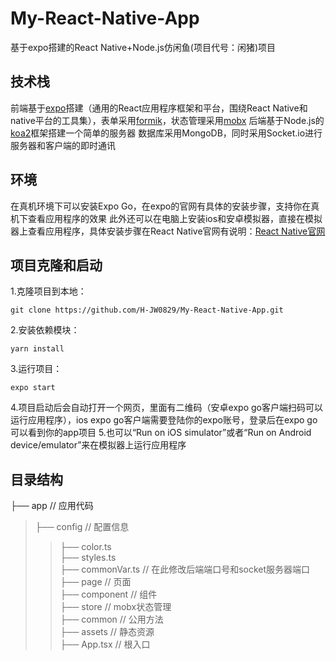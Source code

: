 # My-React-Native-App
基于expo搭建的React Native+Node.js仿闲鱼(项目代号：闲猪)项目

## 技术栈
前端基于[expo](https://docs.expo.io/)搭建（通用的React应用程序框架和平台，围绕React Native和native平台的工具集），表单采用[formik](https://formik.org/)，状态管理采用[mobx](https://cn.mobx.js.org/)
后端基于Node.js的[koa2](https://koa.bootcss.com/)框架搭建一个简单的服务器
数据库采用MongoDB，同时采用Socket.io进行服务器和客户端的即时通讯

## 环境
在真机环境下可以安装Expo Go，在expo的官网有具体的安装步骤，支持你在真机下查看应用程序的效果
此外还可以在电脑上安装ios和安卓模拟器，直接在模拟器上查看应用程序，具体安装步骤在React Native官网有说明：[React Native官网](https://www.react-native.cn/docs/environment-setup)

## 项目克隆和启动
1.克隆项目到本地：
```
git clone https://github.com/H-JW0829/My-React-Native-App.git
```
2.安装依赖模块：
```
yarn install
```
3.运行项目：
```
expo start
```
4.项目启动后会自动打开一个网页，里面有二维码（安卓expo go客户端扫码可以运行应用程序），ios expo go客户端需要登陆你的expo账号，登录后在expo go可以看到你的app项目
5.也可以“Run on iOS simulator”或者“Run on Android device/emulator”来在模拟器上运行应用程序

## 目录结构
├── app                         // 应用代码  
>├── config                  // 配置信息  
>>├── color.ts  
>>├── styles.ts   
>>├── commonVar.ts          // 在此修改后端端口号和socket服务器端口   
>├── page                    // 页面  
>├── component               // 组件  
>├── store                   // mobx状态管理   
>├── common                  // 公用方法  
>├── assets                  // 静态资源  
├── App.tsx                     // 根入口  
